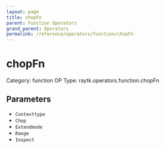 ```yaml
---
layout: page
title: chopFn
parent: Function Operators
grand_parent: Operators
permalink: /reference/operators/function/chopFn
---
```


# chopFn

Category: function
OP Type: raytk.operators.function.chopFn



## Parameters

* `Contexttype`
* `Chop`
* `Extendmode`
* `Range`
* `Inspect`